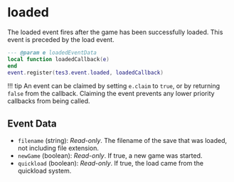 <!---
	This file is autogenerated. Do not edit this file manually. Your changes will be ignored.
	More information: https://github.com/MWSE/MWSE/tree/master/docs
-->

# loaded

The loaded event fires after the game has been successfully loaded. This event is preceded by the load event.

```lua
--- @param e loadedEventData
local function loadedCallback(e)
end
event.register(tes3.event.loaded, loadedCallback)
```

!!! tip
	An event can be claimed by setting `e.claim` to `true`, or by returning `false` from the callback. Claiming the event prevents any lower priority callbacks from being called.

## Event Data

* `filename` (string): *Read-only*. The filename of the save that was loaded, not including file extension.
* `newGame` (boolean): *Read-only*. If true, a new game was started.
* `quickload` (boolean): *Read-only*. If true, the load came from the quickload system.

